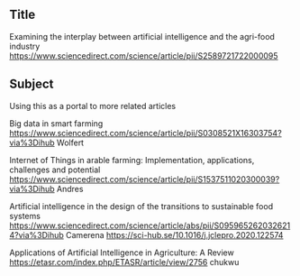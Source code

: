 ## Title
Examining the interplay between artificial intelligence and the agri-food industry
https://www.sciencedirect.com/science/article/pii/S2589721722000095

## Subject
Using this as a portal to more related articles

Big data in smart farming
https://www.sciencedirect.com/science/article/pii/S0308521X16303754?via%3Dihub
Wolfert

Internet of Things in arable farming: Implementation, applications, challenges and potential
https://www.sciencedirect.com/science/article/pii/S1537511020300039?via%3Dihub
Andres

Artificial intelligence in the design of the transitions to sustainable food systems
https://www.sciencedirect.com/science/article/abs/pii/S0959652620326214?via%3Dihub
Camerena
https://sci-hub.se/10.1016/j.jclepro.2020.122574

Applications of Artificial Intelligence in Agriculture: A Review
https://etasr.com/index.php/ETASR/article/view/2756
chukwu
